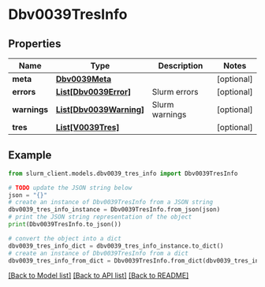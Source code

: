 # Dbv0039TresInfo


## Properties

Name | Type | Description | Notes
------------ | ------------- | ------------- | -------------
**meta** | [**Dbv0039Meta**](Dbv0039Meta.md) |  | [optional] 
**errors** | [**List[Dbv0039Error]**](Dbv0039Error.md) | Slurm errors | [optional] 
**warnings** | [**List[Dbv0039Warning]**](Dbv0039Warning.md) | Slurm warnings | [optional] 
**tres** | [**List[V0039Tres]**](V0039Tres.md) |  | [optional] 

## Example

```python
from slurm_client.models.dbv0039_tres_info import Dbv0039TresInfo

# TODO update the JSON string below
json = "{}"
# create an instance of Dbv0039TresInfo from a JSON string
dbv0039_tres_info_instance = Dbv0039TresInfo.from_json(json)
# print the JSON string representation of the object
print(Dbv0039TresInfo.to_json())

# convert the object into a dict
dbv0039_tres_info_dict = dbv0039_tres_info_instance.to_dict()
# create an instance of Dbv0039TresInfo from a dict
dbv0039_tres_info_from_dict = Dbv0039TresInfo.from_dict(dbv0039_tres_info_dict)
```
[[Back to Model list]](../README.md#documentation-for-models) [[Back to API list]](../README.md#documentation-for-api-endpoints) [[Back to README]](../README.md)


